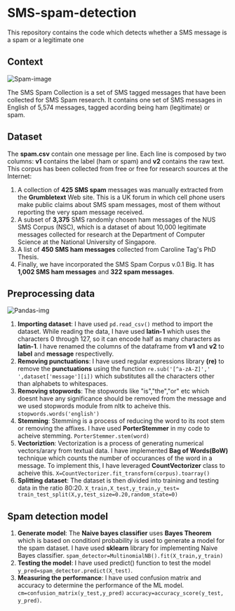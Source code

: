 # SMS-spam-detection
This repository contains the code which detects whether a SMS message is a spam or a legitimate one



## Context

![Spam-image](https://blog.textedly.com/hubfs/winner-jpg.jpeg)

The SMS Spam Collection is a set of SMS tagged messages that have been collected for SMS Spam research. It contains one set of SMS messages in English of 5,574 messages, tagged acording being ham (legitimate) or spam.

## Dataset
The **spam.csv** contain one message per line. Each line is composed by two columns: **v1** contains the label (ham or spam) and **v2** contains the raw text.
This corpus has been collected from free or free for research sources at the Internet:

1. A collection of **425 SMS spam** messages was manually extracted from the **Grumbletext** Web site. This is a UK forum in which cell phone users make public claims about SMS spam messages, most of them without reporting the very spam message received.
2. A subset of **3,375** SMS randomly chosen ham messages of the NUS SMS Corpus (NSC), which is a dataset of about 10,000 legitimate messages collected for research at the Department of Computer Science at the National University of Singapore.
3. A list of **450 SMS ham messages** collected from Caroline Tag's PhD Thesis.
4. Finally, we have incorporated the SMS Spam Corpus v.0.1 Big. It has **1,002 SMS ham messages** and **322 spam messages**.

## Preprocessing data

![Pandas-img](https://upload.wikimedia.org/wikipedia/commons/thumb/e/ed/Pandas_logo.svg/2560px-Pandas_logo.svg.png)

1. **Importing dataset**: I have used `pd.read_csv()` method to import the dataset. While reading the data, I have used **latin-1** which uses the characters 0 through 127, so it can encode half as many characters as **latin-1**. I have renamed the columns of the dataframe from **v1** and **v2** to **label** and **message** respectivelly.
2. **Removing punctuations**: I have used regular expressions library **(re)** to remove the **punctuations** using the function 
`re.sub('[^a-zA-Z]',' ',dataset['message'][i])` which substitutes all the characters other than alphabets to whitespaces. 
3. **Removing stopwords**: The stopwords like "is","the","or" etc which doesnt have any significance should be removed from the message and we used stopwords module from nltk to acheive this. `stopwords.words('english')`
4. **Stemming**: Stemming is a process of reducing the word to its root stem or removing the affixes. I have used **PorterStemmer** in my code to acheive stemming. `PorterStemmer.stem(word)`
5. **Vectoriztion**: Vectorization is a process of generating numerical vectors/arary from textual data. I have implemented **Bag of Words(BoW)** technique which counts the number of occurances of the word in a message. To implement this, I have leveraged **CountVectorizer** class to acheive this.
`X=CountVectorizer.fit_transform(corpus).toarray()`
6. **Splitting dataset**: The dataset is then divided into training and testing data in the ratio 80:20. 
`X_train,X_test,y_train,y_test= train_test_split(X,y,test_size=0.20,random_state=0)`

## Spam detection model
1. **Generate model**: The **Naive bayes classifier** uses **Bayes Theorem** which is based on conditionl probability is used to generate a model for the spam dataset. I have used **sklearn** library for implementing Naive Bayes classifier. `spam_detector=MultinomialNB().fit(X_train,y_train)`
2. **Testing the model**: I have used predict() function to test the model `y_pred=spam_detector.predict(X_test)`. 
3. **Measuring the performance**: I have used confusion matrix and accuracy to determine the performance of the ML model. `cm=confusion_matrix(y_test,y_pred)` `accuracy=accuracy_score(y_test, y_pred)`.


